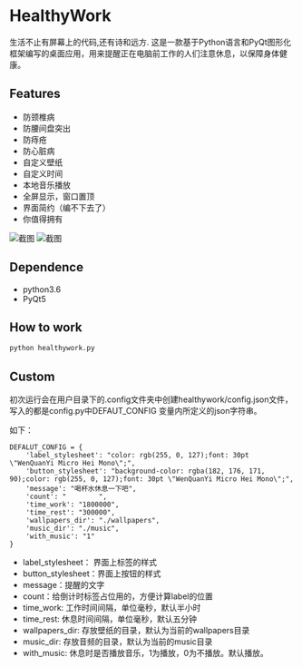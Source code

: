 # HealthyWork
生活不止有屏幕上的代码,还有诗和远方. 
这是一款基于Python语言和PyQt图形化框架编写的桌面应用，用来提醒正在电脑前工作的人们注意休息，以保障身体健康。

## Features
- 防颈椎病
- 防腰间盘突出
- 防痔疮
- 防心脏病
- 自定义壁纸
- 自定义时间
- 本地音乐播放
- 全屏显示，窗口置顶
- 界面简约（编不下去了）
- 你值得拥有

![截图](https://github.com/1zlab/HealthyWork/blob/master/Screenshot.png)
![截图](https://github.com/1zlab/HealthyWork/blob/master/Screenshot_2.png)
## Dependence
- python3.6
- PyQt5

## How to work
```python
python healthywork.py 
```
## Custom

初次运行会在用户目录下的.config文件夹中创建healthywork/config.json文件，写入的都是config.py中DEFAUT_CONFIG 变量内所定义的json字符串。

如下：

```pytho
DEFALUT_CONFIG = {
    'label_stylesheet': "color: rgb(255, 0, 127);font: 30pt \"WenQuanYi Micro Hei Mono\";",
    'button_stylesheet': "background-color: rgba(182, 176, 171, 90);color: rgb(255, 0, 127);font: 30pt \"WenQuanYi Micro Hei Mono\";",
    'message': "喝杯水休息一下吧",
    'count': "        ",
    'time_work': "1800000",
    'time_rest': "300000",
    'wallpapers_dir': "./wallpapers",
    'music_dir': "./music",
    'with_music': "1"
}
```

- label_stylesheet： 界面上标签的样式
- button_stylesheet：界面上按钮的样式
- message：提醒的文字
- count：给倒计时标签占位用的，方便计算label的位置
- time_work: 工作时间间隔，单位毫秒，默认半小时
- time_rest: 休息时间间隔，单位毫秒，默认五分钟
- wallpapers_dir: 存放壁纸的目录，默认为当前的wallpapers目录
- music_dir: 存放音频的目录，默认为当前的music目录
- with_music: 休息时是否播放音乐，1为播放，0为不播放。默认播放。